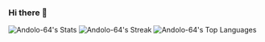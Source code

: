### Hi there 👋
![Andolo-64's Stats](https://github-readme-stats.vercel.app/api?username=Andolo-64&theme=vue-dark&show_icons=true&hide_border=true&count_private=false)
![Andolo-64's Streak](https://github-readme-streak-stats.herokuapp.com/?user=Andolo-64&theme=vue-dark&hide_border=true)
![Andolo-64's Top Languages](https://github-readme-stats.vercel.app/api/top-langs/?username=Andolo-64&theme=vue-dark&show_icons=true&hide_border=true&layout=compact)
<!--
**Andolo-64/Andolo-64** is a ✨ _special_ ✨ repository because its `README.md` (this file) appears on your GitHub profile.

Here are some ideas to get you started:

- 🔭 I’m currently working on ...
- 🌱 I’m currently learning ...
- 👯 I’m looking to collaborate on ...
- 🤔 I’m looking for help with ...
- 💬 Ask me about ...
- 📫 How to reach me: ...
- 😄 Pronouns: ...
- ⚡ Fun fact: ...
-->
